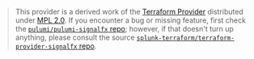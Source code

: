 > This provider is a derived work of the [Terraform Provider](https://github.com/splunk-terraform/terraform-provider-signalfx)
> distributed under [MPL 2.0](https://www.mozilla.org/en-US/MPL/2.0/). If you encounter a bug or missing feature,
> first check the [`pulumi/pulumi-signalfx` repo](https://github.com/pulumi/pulumi-signalfx/issues); however, if that doesn't turn up anything,
> please consult the source [`splunk-terraform/terraform-provider-signalfx` repo](https://github.com/splunk-terraform/terraform-provider-signalfx/issues).
